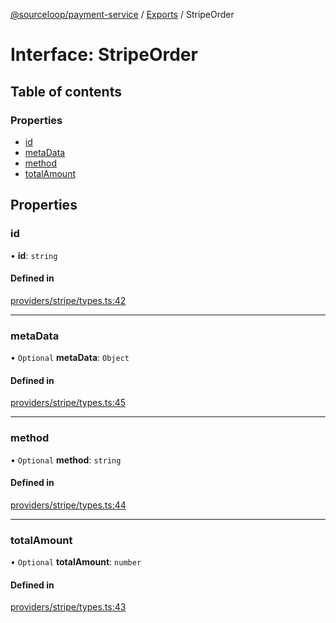 [@sourceloop/payment-service](../README.md) / [Exports](../modules.md) / StripeOrder

# Interface: StripeOrder

## Table of contents

### Properties

- [id](StripeOrder.md#id)
- [metaData](StripeOrder.md#metadata)
- [method](StripeOrder.md#method)
- [totalAmount](StripeOrder.md#totalamount)

## Properties

### id

• **id**: `string`

#### Defined in

[providers/stripe/types.ts:42](https://github.com/sourcefuse/loopback4-microservice-catalog/blob/53060ad88/services/payment-service/src/providers/stripe/types.ts#L42)

___

### metaData

• `Optional` **metaData**: `Object`

#### Defined in

[providers/stripe/types.ts:45](https://github.com/sourcefuse/loopback4-microservice-catalog/blob/53060ad88/services/payment-service/src/providers/stripe/types.ts#L45)

___

### method

• `Optional` **method**: `string`

#### Defined in

[providers/stripe/types.ts:44](https://github.com/sourcefuse/loopback4-microservice-catalog/blob/53060ad88/services/payment-service/src/providers/stripe/types.ts#L44)

___

### totalAmount

• `Optional` **totalAmount**: `number`

#### Defined in

[providers/stripe/types.ts:43](https://github.com/sourcefuse/loopback4-microservice-catalog/blob/53060ad88/services/payment-service/src/providers/stripe/types.ts#L43)
